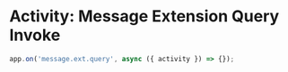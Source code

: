 # Activity: Message Extension Query Invoke

<!-- langtabs-start -->
```typescript
app.on('message.ext.query', async ({ activity }) => {});
```
<!-- langtabs-end -->
